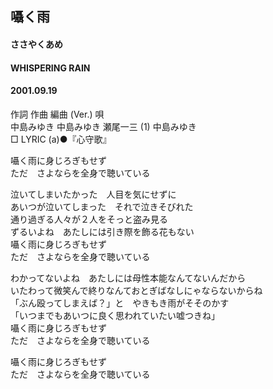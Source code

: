 ## 囁く雨
#### ささやくあめ
#### WHISPERING RAIN
#### 2001.09.19


作詞  作曲  編曲 (Ver.)   唄  
中島みゆき   中島みゆき   瀬尾一三 (1)  中島みゆき  
□ LYRIC (a)●『心守歌』  
  
囁く雨に身じろぎもせず  
ただ　さよならを全身で聴いている  
  
泣いてしまいたかった　人目を気にせずに  
あいつが泣いてしまった　それで泣きそびれた  
通り過ぎる人々が２人をそっと盗み見る  
ずるいよね　あたしには引き際を飾る花もない  
囁く雨に身じろぎもせず  
ただ　さよならを全身で聴いている  
  
わかってないよね　あたしには母性本能なんてないんだから  
いたわって微笑んで終りなんておとぎばなしにゃならないからね  
「ぶん殴ってしまえば？」と　やきもき雨がそそのかす  
「いつまでもあいつに良く思われていたい嘘つきね」  
囁く雨に身じろぎもせず  
ただ　さよならを全身で聴いている  
  
囁く雨に身じろぎもせず  
ただ　さよならを全身で聴いている  